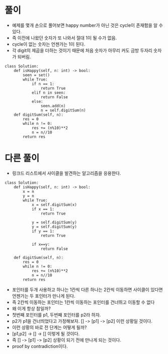 
# 풀이
- 예제를 몇개 손으로 풀어보면 happy number가 아닌 것은 cycle이 존재함을 알 수 있다.
- 즉 이전에 나왔던 숫자가 또 나와서 절대 1이 될 수가 없음.
- cycle이 없는 숫자는 언젠가는 1이 된다.
- 각 digit의 제곱을 더하는 것이기 때문에 처음 숫자가 아무리 커도 금방 두자리 숫자가 되버림.
```python3
class Solution:
    def isHappy(self, n: int) -> bool:
        seen = set()
        while True:
            if n == 1:
                return True
            elif n in seen:
                return False
            else:
                seen.add(n)
                n = self.digitSum(n)
    def digitSum(self, n):
        res = 0
        while n != 0:
            res += (n%10)**2
            n = n//10
        return res
```

# 다른 풀이
- 링크드 리스트에서 사이클을 발견하는 알고리즘을 응용한다.
```python3
class Solution:
    def isHappy(self, n: int) -> bool:
        x = n
        y = n
        while True:
            x = self.digitSum(x)
            if x == 1:
                return True
            
            y = self.digitSum(y)
            y = self.digitSum(y)
            if y == 1:
                return True
                        
            if x==y:
                return False
            
    def digitSum(self, n):
        res = 0
        while n != 0:
            res += (n%10)**2
            n = n//10
        return res
```
- 포인터를 두개 사용하고 하나는 1칸씩 다른 하나는 2칸씩 이동하면 사이클이 있다면 언젠가는 두 포인터가 만나게 된다.
- 즉 2칸씩 이동하는 포인터는 1칸씩 이동하는 포인터를 건너뛰고 이동할 수 없다
- 왜 이게 항상 참일까?
- 첫번째 포인터를 p1, 두번째 포인터를 p2라 하자.
- p2가 p1을 건너띄었다고 가정해보자. [] -> [p1] -> [p2] 이런 상황일 것이다.
- 이런 상황의 바로 전 단계는 어떻게 될까?
- [p1,p2] -> [] -> [] 이렇게 될 것이다.
- 즉 [] -> [p1] -> [p2] 상황이 되기 전에 만나게 되는 것이다.
- proof by contradiction이다.

